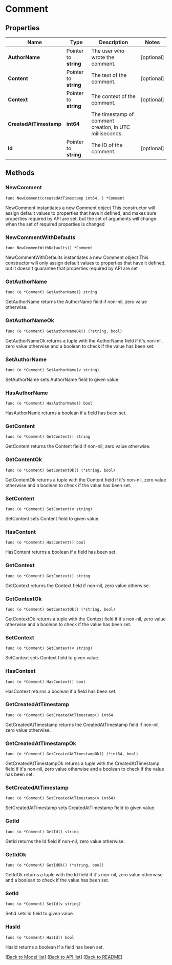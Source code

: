 # Comment

## Properties

Name | Type | Description | Notes
------------ | ------------- | ------------- | -------------
**AuthorName** | Pointer to **string** | The user who wrote the comment. | [optional] 
**Content** | Pointer to **string** | The text of the comment. | [optional] 
**Context** | Pointer to **string** | The context of the comment. | [optional] 
**CreatedAtTimestamp** | **int64** | The timestamp of comment creation, in UTC milliseconds. | 
**Id** | Pointer to **string** | The ID of the comment. | [optional] 

## Methods

### NewComment

`func NewComment(createdAtTimestamp int64, ) *Comment`

NewComment instantiates a new Comment object
This constructor will assign default values to properties that have it defined,
and makes sure properties required by API are set, but the set of arguments
will change when the set of required properties is changed

### NewCommentWithDefaults

`func NewCommentWithDefaults() *Comment`

NewCommentWithDefaults instantiates a new Comment object
This constructor will only assign default values to properties that have it defined,
but it doesn't guarantee that properties required by API are set

### GetAuthorName

`func (o *Comment) GetAuthorName() string`

GetAuthorName returns the AuthorName field if non-nil, zero value otherwise.

### GetAuthorNameOk

`func (o *Comment) GetAuthorNameOk() (*string, bool)`

GetAuthorNameOk returns a tuple with the AuthorName field if it's non-nil, zero value otherwise
and a boolean to check if the value has been set.

### SetAuthorName

`func (o *Comment) SetAuthorName(v string)`

SetAuthorName sets AuthorName field to given value.

### HasAuthorName

`func (o *Comment) HasAuthorName() bool`

HasAuthorName returns a boolean if a field has been set.

### GetContent

`func (o *Comment) GetContent() string`

GetContent returns the Content field if non-nil, zero value otherwise.

### GetContentOk

`func (o *Comment) GetContentOk() (*string, bool)`

GetContentOk returns a tuple with the Content field if it's non-nil, zero value otherwise
and a boolean to check if the value has been set.

### SetContent

`func (o *Comment) SetContent(v string)`

SetContent sets Content field to given value.

### HasContent

`func (o *Comment) HasContent() bool`

HasContent returns a boolean if a field has been set.

### GetContext

`func (o *Comment) GetContext() string`

GetContext returns the Context field if non-nil, zero value otherwise.

### GetContextOk

`func (o *Comment) GetContextOk() (*string, bool)`

GetContextOk returns a tuple with the Context field if it's non-nil, zero value otherwise
and a boolean to check if the value has been set.

### SetContext

`func (o *Comment) SetContext(v string)`

SetContext sets Context field to given value.

### HasContext

`func (o *Comment) HasContext() bool`

HasContext returns a boolean if a field has been set.

### GetCreatedAtTimestamp

`func (o *Comment) GetCreatedAtTimestamp() int64`

GetCreatedAtTimestamp returns the CreatedAtTimestamp field if non-nil, zero value otherwise.

### GetCreatedAtTimestampOk

`func (o *Comment) GetCreatedAtTimestampOk() (*int64, bool)`

GetCreatedAtTimestampOk returns a tuple with the CreatedAtTimestamp field if it's non-nil, zero value otherwise
and a boolean to check if the value has been set.

### SetCreatedAtTimestamp

`func (o *Comment) SetCreatedAtTimestamp(v int64)`

SetCreatedAtTimestamp sets CreatedAtTimestamp field to given value.


### GetId

`func (o *Comment) GetId() string`

GetId returns the Id field if non-nil, zero value otherwise.

### GetIdOk

`func (o *Comment) GetIdOk() (*string, bool)`

GetIdOk returns a tuple with the Id field if it's non-nil, zero value otherwise
and a boolean to check if the value has been set.

### SetId

`func (o *Comment) SetId(v string)`

SetId sets Id field to given value.

### HasId

`func (o *Comment) HasId() bool`

HasId returns a boolean if a field has been set.


[[Back to Model list]](../README.md#documentation-for-models) [[Back to API list]](../README.md#documentation-for-api-endpoints) [[Back to README]](../README.md)


